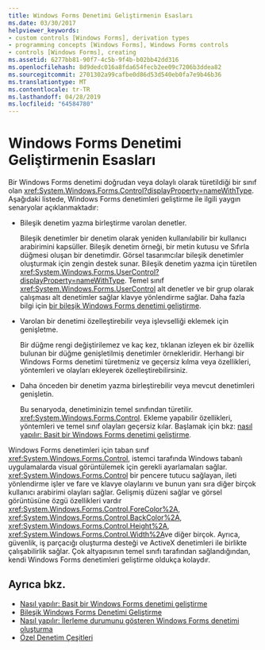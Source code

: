 ```yaml
---
title: Windows Forms Denetimi Geliştirmenin Esasları
ms.date: 03/30/2017
helpviewer_keywords:
- custom controls [Windows Forms], derivation types
- programming concepts [Windows Forms], Windows Forms controls
- controls [Windows Forms], creating
ms.assetid: 6277bb81-90f7-4c5b-9f4b-b02bb42dd316
ms.openlocfilehash: 8d9dedc016a8fda654fecb2ee09c7206b3ddea82
ms.sourcegitcommit: 2701302a99cafbe0d86d53d540eb0fa7e9b46b36
ms.translationtype: MT
ms.contentlocale: tr-TR
ms.lasthandoff: 04/28/2019
ms.locfileid: "64584780"
---
```

# <a name="windows-forms-control-development-basics"></a>Windows Forms Denetimi Geliştirmenin Esasları
Bir Windows Forms denetimi doğrudan veya dolaylı olarak türetildiği bir sınıf olan <xref:System.Windows.Forms.Control?displayProperty=nameWithType>. Aşağıdaki listede, Windows Forms denetimleri geliştirme ile ilgili yaygın senaryolar açıklanmaktadır:  
  
- Bileşik denetim yazma birleştirme varolan denetler.  
  
     Bileşik denetimler bir denetim olarak yeniden kullanılabilir bir kullanıcı arabirimini kapsüller. Bileşik denetim örneği, bir metin kutusu ve Sıfırla düğmesi oluşan bir denetimdir. Görsel tasarımcılar bileşik denetimler oluşturmak için zengin destek sunar. Bileşik denetim yazma için türetilen <xref:System.Windows.Forms.UserControl?displayProperty=nameWithType>. Temel sınıf <xref:System.Windows.Forms.UserControl> alt denetler ve bir grup olarak çalışması alt denetimler sağlar klavye yönlendirme sağlar. Daha fazla bilgi için [bir bileşik Windows Forms denetimi geliştirme](developing-a-composite-windows-forms-control.md).  
  
- Varolan bir denetimi özelleştirebilir veya işlevselliği eklemek için genişletme.  
  
     Bir düğme rengi değiştirilemez ve kaç kez, tıklanan izleyen ek bir özellik bulunan bir düğme genişletilmiş denetimler örnekleridir. Herhangi bir Windows Forms denetimi türetmeniz ve geçersiz kılma veya özellikleri, yöntemleri ve olayları ekleyerek özelleştirebilirsiniz.  
  
- Daha önceden bir denetim yazma birleştirebilir veya mevcut denetimleri genişletin.  
  
     Bu senaryoda, denetiminizin temel sınıfından türetilir. <xref:System.Windows.Forms.Control>. Ekleme yapabilir özellikleri, yöntemleri ve temel sınıf olayları geçersiz kılar. Başlamak için bkz: [nasıl yapılır: Basit bir Windows Forms denetimi geliştirme](how-to-develop-a-simple-windows-forms-control.md).  
  
 Windows Forms denetimleri için taban sınıf <xref:System.Windows.Forms.Control>, istemci tarafında Windows tabanlı uygulamalarda visual görüntülemek için gerekli ayarlamaları sağlar. <xref:System.Windows.Forms.Control> bir pencere tutucu sağlayan, ileti yönlendirme işler ve fare ve klavye olaylarını ve bunun yanı sıra diğer birçok kullanıcı arabirimi olayları sağlar. Gelişmiş düzeni sağlar ve görsel görüntüsüne özgü özellikleri vardır <xref:System.Windows.Forms.Control.ForeColor%2A>, <xref:System.Windows.Forms.Control.BackColor%2A>, <xref:System.Windows.Forms.Control.Height%2A>, <xref:System.Windows.Forms.Control.Width%2A>ve diğer birçok. Ayrıca, güvenlik, iş parçacığı oluşturma desteği ve ActiveX denetimleri ile birlikte çalışabilirlik sağlar. Çok altyapısının temel sınıfı tarafından sağlandığından, kendi Windows Forms denetimleri geliştirme oldukça kolaydır.  
  
## <a name="see-also"></a>Ayrıca bkz.

- [Nasıl yapılır: Basit bir Windows Forms denetimi geliştirme](how-to-develop-a-simple-windows-forms-control.md)
- [Bileşik Windows Forms Denetimi Geliştirme](developing-a-composite-windows-forms-control.md)
- [Nasıl yapılır: İlerleme durumunu gösteren Windows Forms denetimi oluşturma](how-to-create-a-windows-forms-control-that-shows-progress.md)
- [Özel Denetim Çeşitleri](varieties-of-custom-controls.md)
